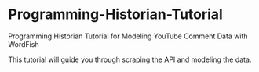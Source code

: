 # Programming-Historian-Tutorial
Programming Historian Tutorial for Modeling YouTube Comment Data with WordFish

This tutorial will guide you through scraping the API and modeling the data.
